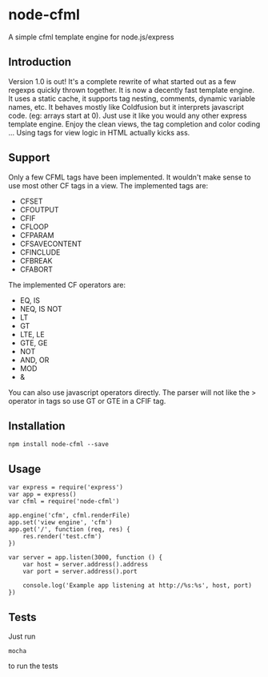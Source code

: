 # node-cfml
A simple cfml template engine for node.js/express

## Introduction
Version 1.0 is out! It's a complete rewrite of what started out as a few regexps quickly thrown together. It is now a decently fast template engine. It uses a static cache, it supports tag nesting, comments, dynamic variable names, etc. It behaves mostly like Coldfusion but it interprets javascript code. (eg: arrays start at 0). Just use it like you would any other express template engine. Enjoy the clean views, the tag completion and color coding ... Using tags for view logic in HTML actually kicks ass.

## Support
Only a few CFML tags have been implemented. It wouldn't make sense to use most other CF tags in a view.
The implemented tags are:
  
  * CFSET
  * CFOUTPUT
  * CFIF
  * CFLOOP
  * CFPARAM
  * CFSAVECONTENT
  * CFINCLUDE
  * CFBREAK
  * CFABORT
  
The implemented CF operators are:

  * EQ, IS
  * NEQ, IS NOT
  * LT
  * GT
  * LTE, LE
  * GTE, GE
  * NOT
  * AND, OR
  * MOD
  * &

You can also use javascript operators directly. The parser will not like the > operator in tags so use GT or GTE in a CFIF tag.

## Installation
	
	npm install node-cfml --save

## Usage
	
	var express = require('express')
	var app = express()
	var cfml = require('node-cfml')

	app.engine('cfm', cfml.renderFile)
	app.set('view engine', 'cfm')
	app.get('/', function (req, res) {
		res.render('test.cfm')
	})
	
	var server = app.listen(3000, function () {
		var host = server.address().address
		var port = server.address().port

		console.log('Example app listening at http://%s:%s', host, port)
	})
	
## Tests
Just run

	mocha

to run the tests